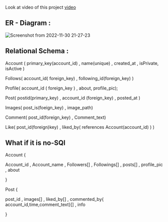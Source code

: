 Look at video of this project [video](https://youtu.be/Skb2-r6SRYg)

## ER - Diagram :
![Screenshot from 2022-11-30 21-27-23](https://user-images.githubusercontent.com/86183777/204846544-01f82876-f2f2-4707-a2f9-f4515492233b.png)

## Relational Schema :

Account ( primary_key(account_id) , name(unique) , created_at , isPrivate, isActive ) 

Follows( account_id( foreign_key) , following_id(foreign_key) )

Profile( account_id ( foreign_key ) , about, profile_pic);

Post( postid(primary_key) , account_id (foreign_key) , posted_at )

Images( post_is(foeign_key) , image_path) 

Comment( post_id(foreign_key) , Comment_text)

Like( post_id(foreign)key) , liked_by( references Account(account_id) ) )


## What if it is no-SQl

Account {
  
  Account_id ,
  Account_name , 
  Followers[] ,
  Followings[] , 
  posts[] ,
  profile_pic ,
  about 

}

Post {
  
  post_id , 
  images[] , 
  liked_by[] ,
  commented_by{ account_id,time,comment_text}[]  , 
  info

}
